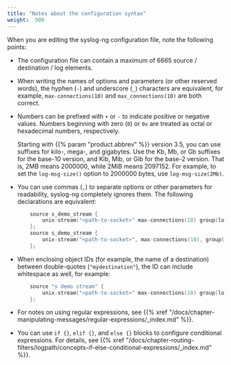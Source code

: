 ```yaml
---
title: "Notes about the configuration syntax"
weight:  500
---
```

<!-- DISCLAIMER: This file is based on the syslog-ng Open Source Edition documentation https://github.com/balabit/syslog-ng-ose-guides/commit/2f4a52ee61d1ea9ad27cb4f3168b95408fddfdf2 and is used under the terms of The syslog-ng Open Source Edition Documentation License. The file has been modified by Axoflow. -->

When you are editing the syslog-ng configuration file, note the following points:

  - The configuration file can contain a maximum of 6665 source / destination / log elements.

  - When writing the names of options and parameters (or other reserved words), the hyphen (`-`) and underscore (`_`) characters are equivalent, for example, `max-connections(10)` and `max_connections(10)` are both correct.

  - Numbers can be prefixed with `+` or `-` to indicate positive or negative values. Numbers beginning with zero (`0`) or `0x` are treated as octal or hexadecimal numbers, respectively.
    
    Starting with {{% param "product.abbrev" %}} version 3.5, you can use suffixes for kilo-, mega-, and gigabytes. Use the Kb, Mb, or Gb suffixes for the base-10 version, and Kib, Mib, or Gib for the base-2 version. That is, 2MB means 2000000, while 2MiB means 2097152. For example, to set the `log-msg-size()` option to 2000000 bytes, use `log-msg-size(2Mb)`.

  - You can use commas (`,`) to separate options or other parameters for readability, syslog-ng completely ignores them. The following declarations are equivalent:
    
    ```c
        source s_demo_stream {
            unix-stream("<path-to-socket>" max-connections(10) group(log));
        };
        source s_demo_stream {
            unix-stream("<path-to-socket>", max-connections(10), group(log));
        };
    ```

  - When enclosing object IDs (for example, the name of a destination) between double-quotes (`"mydestination"`), the ID can include whitespace as well, for example:
    
    ```c
        source "s demo stream" {
            unix-stream("<path-to-socket>" max-connections(10) group(log));
        };
    ```

  - For notes on using regular expressions, see {{% xref "/docs/chapter-manipulating-messages/regular-expressions/_index.md" %}}.

  - You can use `if {}`, `elif {}`, and `else {}` blocks to configure conditional expressions. For details, see {{% xref "/docs/chapter-routing-filters/logpath/concepts-if-else-conditional-expressions/_index.md" %}}.
